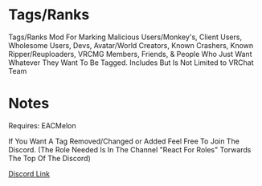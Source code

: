 # Tags/Ranks
Tags/Ranks Mod For Marking Malicious Users/Monkey's, Client Users, Wholesome Users, Devs, 
Avatar/World Creators, Known Crashers, Known Ripper/Reuploaders, VRCMG Members, Friends, 
& People Who Just Want Whatever They Want To Be Tagged. Includes But Is Not Limited to VRChat Team

# Notes
Requires: EACMelon

If You Want A Tag Removed/Changed or Added Feel Free To Join The Discord.
(The Role Needed Is In The Channel "React For Roles" Torwards The Top Of The Discord)

[Discord Link](https://discord.gg/EN4RrZR)